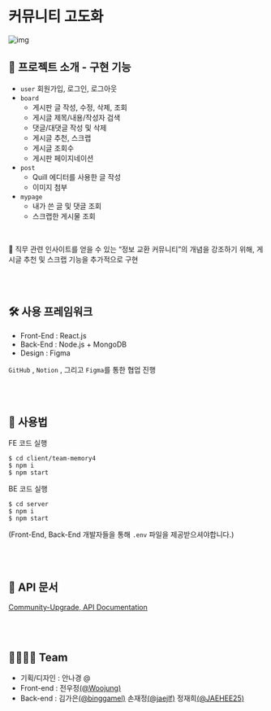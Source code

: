 # 커뮤니티 고도화

![img](https://user-images.githubusercontent.com/78673570/159775870-576637c0-f820-4d96-87a2-b3879663cfc1.png)


## 📑 프로젝트 소개 - 구현 기능

- `user`  회원가입, 로그인, 로그아웃
- `board`
    - 게시판 글 작성, 수정, 삭제, 조회
    - 게시글 제목/내용/작성자 검색
    - 댓글/대댓글 작성 및 삭제
    - 게시글 추천, 스크랩
    - 게시글 조회수
    - 게시판 페이지네이션
- `post`
    - Quill 에디터를 사용한 글 작성
    - 이미지 첨부
- `mypage`
    - 내가 쓴 글 및 댓글 조회
    - 스크랩한 게시물 조회

<br>

📌 직무 관련 인사이트를 얻을 수 있는 “정보 교환 커뮤니티”의 개념을 강조하기 위해, 게시글 추천 및 스크랩 기능을 추가적으로 구현


<br><br>
## 🛠 사용 프레임워크
- Front-End : React.js
- Back-End  : Node.js + MongoDB
- Design : Figma

`GitHub` , `Notion` , 그리고 `Figma`를 통한 협업 진행

<br><br>
## 📗 사용법

FE 코드 실행

```
$ cd client/team-memory4
$ npm i
$ npm start
```

BE 코드 실행

```
$ cd server
$ npm i
$ npm start
```

(Front-End, Back-End 개발자들을 통해 `.env` 파일을 제공받으셔야합니다.)

<br><br>
## 📑 API 문서

[Community-Upgrade, API Documentation](https://www.notion.so/APIs-cee75f461ddd45038a7218c3c7c977c6)

<br><br>
## 👨‍👩‍👧‍👦 Team

- 기획/디자인 : 안나경 @
- Front-end : 전우정<a href="https://github.com/Woojung0618" target="_blank">(@Woojung)</a>
- Back-end :
김가은<a href="https://github.com/binggamel" target="_blank">(@binggamel)</a>
손재정<a href="https://github.com/jaejlf" target="_blank">(@jaejlf)</a>
정재희<a href="https://github.com/JAEHEE25" target="_blank">(@JAEHEE25)</a>